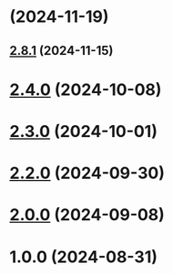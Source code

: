 # [](https://github.com/RyanYuuki/AnymeX/compare/v2.8.1...v) (2024-11-19)



## [2.8.1](https://github.com/RyanYuuki/AnymeX/compare/v2.5.0...v2.8.1) (2024-11-15)



# [2.4.0](https://github.com/RyanYuuki/AnymeX/compare/v2.3.0...v2.4.0) (2024-10-08)



# [2.3.0](https://github.com/RyanYuuki/AnymeX/compare/v2.2.0...v2.3.0) (2024-10-01)



# [2.2.0](https://github.com/RyanYuuki/AnymeX/compare/v2.1.0...v2.2.0) (2024-09-30)



# [2.0.0](https://github.com/RyanYuuki/AnymeX/compare/v1.0.0...v2.0.0) (2024-09-08)



# 1.0.0 (2024-08-31)



